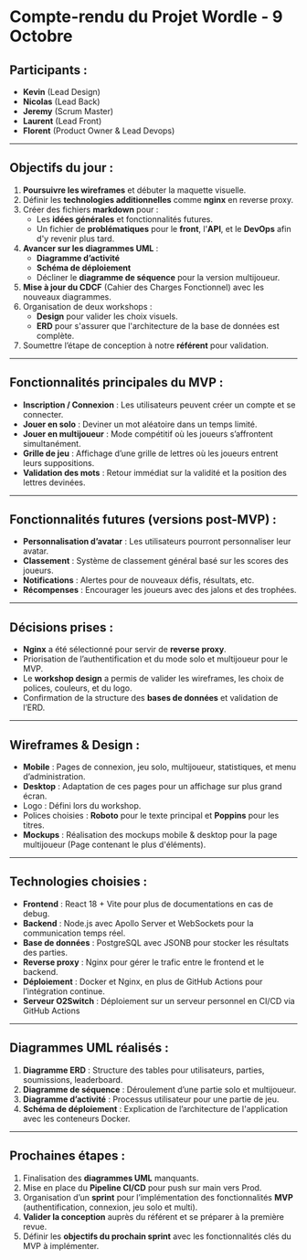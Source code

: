 # **Compte-rendu du Projet Wordle - 9 Octobre**

## **Participants :**

-   **Kevin** (Lead Design)
-   **Nicolas** (Lead Back)
-   **Jeremy** (Scrum Master)
-   **Laurent** (Lead Front)
-   **Florent** (Product Owner & Lead Devops)

---

## **Objectifs du jour :**

1. **Poursuivre les wireframes** et débuter la maquette visuelle.
2. Définir les **technologies additionnelles** comme **nginx** en reverse proxy.
3. Créer des fichiers **markdown** pour :
    - Les **idées générales** et fonctionnalités futures.
    - Un fichier de **problématiques** pour le **front**, l'**API**, et le **DevOps** afin d'y revenir plus tard.
4. **Avancer sur les diagrammes UML** :
    - **Diagramme d’activité**
    - **Schéma de déploiement**
    - Décliner le **diagramme de séquence** pour la version multijoueur.
5. **Mise à jour du CDCF** (Cahier des Charges Fonctionnel) avec les nouveaux diagrammes.
6. Organisation de deux workshops :
    - **Design** pour valider les choix visuels.
    - **ERD** pour s'assurer que l'architecture de la base de données est complète.
7. Soumettre l’étape de conception à notre **référent** pour validation.

---

## **Fonctionnalités principales du MVP** :

-   **Inscription / Connexion** : Les utilisateurs peuvent créer un compte et se connecter.
-   **Jouer en solo** : Deviner un mot aléatoire dans un temps limité.
-   **Jouer en multijoueur** : Mode compétitif où les joueurs s’affrontent simultanément.
-   **Grille de jeu** : Affichage d’une grille de lettres où les joueurs entrent leurs suppositions.
-   **Validation des mots** : Retour immédiat sur la validité et la position des lettres devinées.

---

## **Fonctionnalités futures (versions post-MVP) :**

-   **Personnalisation d’avatar** : Les utilisateurs pourront personnaliser leur avatar.
-   **Classement** : Système de classement général basé sur les scores des joueurs.
-   **Notifications** : Alertes pour de nouveaux défis, résultats, etc.
-   **Récompenses** : Encourager les joueurs avec des jalons et des trophées.

---

## **Décisions prises :**

-   **Nginx** a été sélectionné pour servir de **reverse proxy**.
-   Priorisation de l’authentification et du mode solo et multijoueur pour le MVP.
-   Le **workshop design** a permis de valider les wireframes, les choix de polices, couleurs, et du logo.
-   Confirmation de la structure des **bases de données** et validation de l’ERD.

---

## **Wireframes & Design** :

-   **Mobile** : Pages de connexion, jeu solo, multijoueur, statistiques, et menu d’administration.
-   **Desktop** : Adaptation de ces pages pour un affichage sur plus grand écran.
-   Logo : Défini lors du workshop.
-   Polices choisies : **Roboto** pour le texte principal et **Poppins** pour les titres.
-   **Mockups** : Réalisation des mockups mobile & desktop pour la page multijoueur (Page contenant le plus d'éléments).

---

## **Technologies choisies :**

-   **Frontend** : React 18 + Vite pour plus de documentations en cas de debug.
-   **Backend** : Node.js avec Apollo Server et WebSockets pour la communication temps réel.
-   **Base de données** : PostgreSQL avec JSONB pour stocker les résultats des parties.
-   **Reverse proxy** : Nginx pour gérer le trafic entre le frontend et le backend.
-   **Déploiement** : Docker et Nginx, en plus de GitHub Actions pour l’intégration continue.
-   **Serveur O2Switch** : Déploiement sur un serveur personnel en CI/CD via
GitHub Actions

---

## **Diagrammes UML réalisés :**

1. **Diagramme ERD** : Structure des tables pour utilisateurs, parties, soumissions, leaderboard.
2. **Diagramme de séquence** : Déroulement d’une partie solo et multijoueur.
3. **Diagramme d’activité** : Processus utilisateur pour une partie de jeu.
4. **Schéma de déploiement** : Explication de l’architecture de l'application avec les conteneurs Docker.

---

## **Prochaines étapes :**

1. Finalisation des **diagrammes UML** manquants.
2. Mise en place du **Pipeline CI/CD** pour push sur main vers Prod.
3. Organisation d’un **sprint** pour l’implémentation des fonctionnalités **MVP** (authentification, connexion, jeu solo et multi).
4. **Valider la conception** auprès du référent et se préparer à la première revue.
5. Définir les **objectifs du prochain sprint** avec les fonctionnalités clés du MVP à implémenter.
